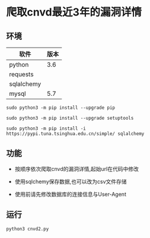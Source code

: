 # 爬取cnvd最近3年的漏洞详情

## 环境

软件 |版本 
 -|-
 python|3.6
 requests|
 sqlalchemy|
 mysql|5.7

`sudo python3 -m pip install --upgrade pip`

`sudo python3 -m pip install --upgrade setuptools`

<!-- `sudo python3 -m pip install -i https://pypi.tuna.tsinghua.edu.cn/simple/ scrapy` -->

`sudo python3 -m pip install -i https://pypi.tuna.tsinghua.edu.cn/simple/ sqlalchemy`

## 功能

* 按顺序依次爬取cnvd的漏洞详情,起始url在代码中修改

* 使用sqlchemy保存数据,也可以改为csv文件存储

* 使用前请先修改数据库的连接信息与User-Agent

## 运行

`python3 cnvd2.py`